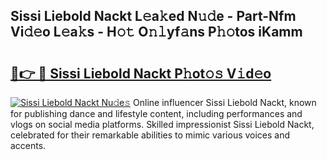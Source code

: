 ## Sissi Liebold Nackt L𝚎a𝚔ed N𝚞𝚍e - Part-Nfm Vi𝚍𝚎o L𝚎a𝚔s - H𝚘𝚝 O𝚗𝚕yf𝚊ns P𝚑𝚘tos iKamm

# <h2><a href="http://kfeerb8.oniu.top/?m=Sissi+Liebold+Nackt">🔗👉 🔴 Sissi Liebold Nackt P𝚑ot𝚘𝚜 V𝚒d𝚎o</a></h2>

[![Sissi Liebold Nackt Nu𝚍e𝚜](https://i.imgur.com/0qMVB7G.gif)](http://kfeerb8.oniu.top/?m=Sissi+Liebold+Nackt)
Online influencer Sissi Liebold Nackt, known for publishing dance and lifestyle content, including performances and vlogs on social media platforms. Skilled impressionist Sissi Liebold Nackt, celebrated for their remarkable abilities to mimic various voices and accents.  
